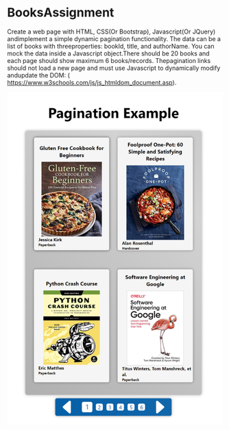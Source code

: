 # BooksAssignment
Create a web page with HTML, CSS(Or Bootstrap), Javascript(Or JQuery) andimplement a simple dynamic pagination functionality. The data can be a list of books with threeproperties: bookId, title, and authorName. You can mock the data inside a Javascript object.There should be 20 books and each page should show maximum 6 books/records. Thepagination links should not load a new page and must use Javascript to dynamically modify andupdate the DOM: (​https://www.w3schools.com/js/js_htmldom_document.asp​).

![Screenshot](https://github.com/JoshuaTyler-SmoothStack/JavascriptBasics/blob/main/PaginationAssignment.png?raw=true)